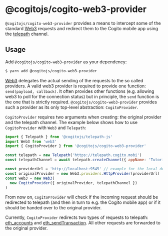 # @cogitojs/cogito-web3-provider

`@cogitojs/cogito-web3-provider` provides a means to intercept some of the standard
[Web3] requests and redirect them to the Cogito mobile app using the [telepath] channel.

## Usage

Add `@cogitojs/cogito-web3-provider` as your dependency:

```bash
$ yarn add @cogitojs/cogito-web3-provider
```

[Web3] delegates the actual sending of the requests to the so called providers. 
A valid web3 provider is required to provide one function: `send(payload, callback)`.
It often provides other functions (e.g. allowing web3 to poll for the connection status)
but in principle, the `send` function is the one that is strictly required.
`@cogitojs/cogito-web3-provider` provides such a provider as its only top-level
abstraction: `CogitoProvider`.

`CogitoProvider` requires two arguments when creating: the original provider and the telepath channel. The example below shows how to use `CogitoProvider` with `Web3` and `Telepath`:

```javascript
import { Telepath } from '@cogitojs/telepath-js'
import Web3 from 'web3'
import { CogitoProvider } from '@cogitojs/cogito-web3-provider'

const telepath = new Telepath('https://telepath.cogito.mobi')
const telepathChannel = await telepath.createChannel({ appName: 'Tutorial' })

const providerUrl = 'http://localhost:9545' // example for the local development
const originalProvider = new Web3.providers.HttpProvider(providerUrl)
const web3 = new Web3(
  new CogitoProvider({ originalProvider, telepathChannel })
)
```

From now on, `CogitoProvider` will check if the incoming request should be redirected to
telepath (and then in turn to e.g. the Cogito mobile app) or if it should be handed over to
the original provider.

Currently, `CogitoProvider` redirects two types of requests to telepath: [eth_accounts] and
[eth_sendTransaction]. All other requests are forwarded to the original provider.


[Web3]: https://github.com/ethereum/web3.js
[telepath]: https://cogito.mobi/components/telepath-js
[eth_accounts]: https://github.com/ethereum/wiki/wiki/JavaScript-API#web3ethaccounts
[eth_sendTransaction]: https://github.com/ethereum/wiki/wiki/JavaScript-API#web3ethsendtransaction
